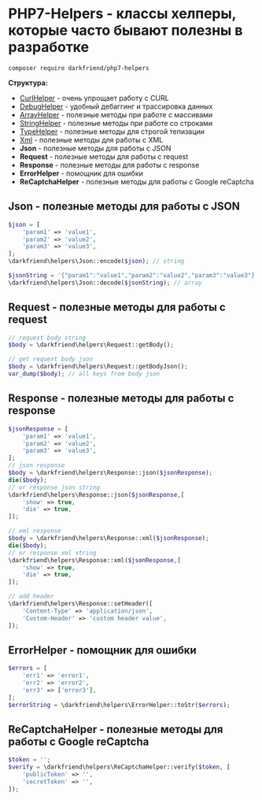 # PHP7-Helpers - классы хелперы, которые часто бывают полезны в разработке

``composer require darkfriend/php7-helpers``

**Структура:**

* [CurlHelper](https://github.com/darkfriend/php7-curl) - очень упрощает работу с CURL
* [DebugHelper](https://github.com/darkfriend/php7-debug) - удобный дебаггинг и трассировка данных
* [ArrayHelper](https://github.com/darkfriend/php7-array) - полезные методы при работе с массивами
* [StringHelper](https://github.com/darkfriend/php7-string) - полезные методы при работе со строками
* [TypeHelper](https://github.com/darkfriend/php7-type) - полезные методы для строгой тепизации
* [Xml](https://github.com/darkfriend/php7-xml) - полезные методы для работы с XML
* **Json** - полезные методы для работы с JSON
* **Request** - полезные методы для работы с request
* **Response** - полезные методы для работы с response
* **ErrorHelper** - помощник для ошибки
* **ReCaptchaHelper** - полезные методы для работы с Google reCaptcha

## Json - полезные методы для работы с JSON
```php
$json = [
    'param1' => 'value1',
    'param2' => 'value2',
    'param3' => 'value3',
];
\darkfriend\helpers\Json::encode($json); // string

$jsonString = '{"param1":"value1","param2":"value2","param3":"value3"}';
\darkfriend\helpers\Json::decode($jsonString); // array
````

## Request - полезные методы для работы с request
```php
// request body string
$body = \darkfriend\helpers\Request::getBody(); 

// get request body json
$body = \darkfriend\helpers\Request::getBodyJson();
var_dump($body); // all keys from body json
````

## Response - полезные методы для работы с response
```php
$jsonResponse = [
    'param1' => 'value1',
    'param2' => 'value2',
    'param3' => 'value3',
];
// json response
$body = \darkfriend\helpers\Response::json($jsonResponse); 
die($body);
// or response json string
\darkfriend\helpers\Response::json($jsonResponse,[
    'show' => true,
    'die' => true,
]);

// xml response
$body = \darkfriend\helpers\Response::xml($jsonResponse);
die($body);
// or response xml string
\darkfriend\helpers\Response::xml($jsonResponse,[
    'show' => true,
    'die' => true,
]);

// add header
\darkfriend\helpers\Response::setHeader([
    'Content-Type' => 'application/json',
    'Custom-Header' => 'custom header value',
]);
````

## ErrorHelper - помощник для ошибки
```php
$errors = [
    'err1' => 'error1',
    'err2' => 'error2',
    'err3' => ['error3'],
];
$errorString = \darkfriend\helpers\ErrorHelper::toStr($errors);
````

## ReCaptchaHelper - полезные методы для работы с Google reCaptcha
```php
$token = '';
$verify = \darkfriend\helpers\ReCaptchaHelper::verify($token, [
    'publicToken' => '',
    'secretToken' => '',
]);
````